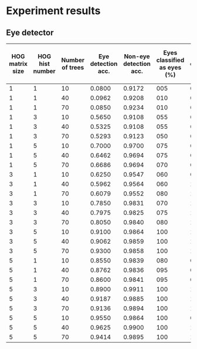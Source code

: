 # Experiment results

## Eye detector

HOG matrix size | HOG hist number | Number of trees | Eye detection acc. | Non-eye detection acc. | Eyes classified as eyes (%) | Non-eyes classified as non-eyes (%)
--- | --- | --- | --- | --- | --- | ---
1 |  1 | 10 | 0.0800 | 0.9172 | 005 | 093
1 |  1 | 40 | 0.0962 | 0.9208 | 010 | 092
1 |  1 | 70 | 0.0850 | 0.9234 | 010 | 092
1 |  3 | 10 | 0.5650 | 0.9108 | 055 | 092
1 |  3 | 40 | 0.5325 | 0.9108 | 055 | 091
1 |  3 | 70 | 0.5293 | 0.9123 | 050 | 091
1 |  5 | 10 | 0.7000 | 0.9700 | 075 | 098
1 |  5 | 40 | 0.6462 | 0.9694 | 075 | 098
1 |  5 | 70 | 0.6686 | 0.9694 | 070 | 099
3 |  1 | 10 | 0.6250 | 0.9547 | 060 | 099
3 |  1 | 40 | 0.5962 | 0.9564 | 060 | 100
3 |  1 | 70 | 0.6079 | 0.9552 | 080 | 100
3 |  3 | 10 | 0.7850 | 0.9831 | 070 | 100
3 |  3 | 40 | 0.7975 | 0.9825 | 075 | 100
3 |  3 | 70 | 0.8050 | 0.9840 | 080 | 100
3 |  5 | 10 | 0.9100 | 0.9864 | 100 | 100
3 |  5 | 40 | 0.9062 | 0.9859 | 100 | 100
3 |  5 | 70 | 0.9300 | 0.9858 | 100 | 100
5 |  1 | 10 | 0.8550 | 0.9839 | 080 | 099
5 |  1 | 40 | 0.8762 | 0.9836 | 095 | 099
5 |  1 | 70 | 0.8600 | 0.9841 | 095 | 099
5 |  3 | 10 | 0.8900 | 0.9911 | 100 | 100
5 |  3 | 40 | 0.9187 | 0.9885 | 100 | 100
5 |  3 | 70 | 0.9136 | 0.9894 | 100 | 100
5 |  5 | 10 | 0.9550 | 0.9864 | 100 | 099
5 |  5 | 40 | 0.9625 | 0.9900 | 100 | 100
5 |  5 | 70 | 0.9414 | 0.9895 | 100 | 100
